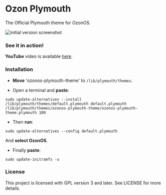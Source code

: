 Ozon Plymouth
=========
The Official Plymouth theme for OzonOS.

![initial version screenshot](https://github.com/ozonos/ozon-plymouth/blob/master/preview.png)

### See it in action!
**YouTube** video is available [here](http://www.youtube.com/watch?v=RfNinSwSrjE).

### Installation

- **Move** 'ozonos-plymouth-theme' to `/lib/plymouth/themes`.

- Open a terminal and **paste**:
```
sudo update-alternatives --install /lib/plymouth/themes/default.plymouth default.plymouth /lib/plymouth/themes/ozonos-plymouth-theme/ozonos-plymouth-theme.plymouth 100
```

- Then **run**:
 
`sudo update-alternatives --config default.plymouth`

And **select OzonOS**.

- Finally **paste**:

`sudo update-initramfs -u`

### License

This project is licensed with GPL version 3 and later. See LICENSE for more details.
